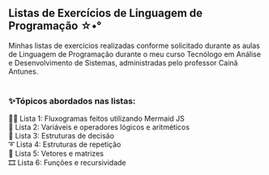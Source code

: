 ## Listas de Exercícios de Linguagem de Programação ☆•°

Minhas listas de exercícios realizadas conforme solicitado durante as aulas de Linguagem de Programação durante o meu curso Tecnólogo em Análise e Desenvolvimento de Sistemas, administradas pelo professor Cainã Antunes. <br/><br/>

### ✨Tópicos abordados nas listas:

🧜‍♀️ Lista 1: Fluxogramas feitos utilizando Mermaid JS<br />
🟰 Lista 2: Variáveis e operadores lógicos e aritméticos<br />
🔎 Lista 3: Estruturas de decisão<br />
➰ Lista 4: Estruturas de repetição<br />
🧮 Lista 5: Vetores e matrizes<br />
🎞️ Lista 6: Funções e recursividade<br />
